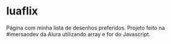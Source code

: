 # luaflix
Página com minha lista de desenhos preferidos.
Projeto feito na #imersaodev da Alura utilizando array e for do Javascript.
